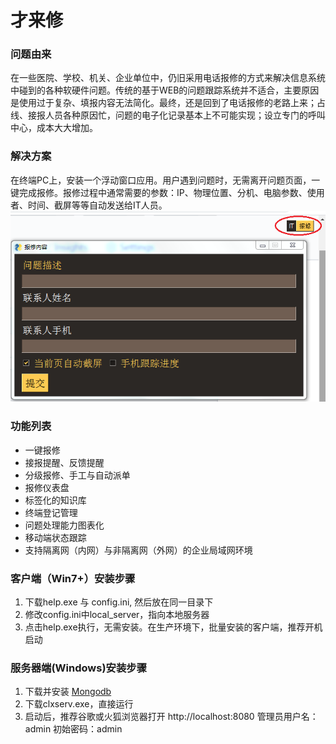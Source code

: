 # 才来修

### 问题由来
在一些医院、学校、机关、企业单位中，仍旧采用电话报修的方式来解决信息系统中碰到的各种软硬件问题。传统的基于WEB的问题跟踪系统并不适合，主要原因是使用过于复杂、填报内容无法简化。最终，还是回到了电话报修的老路上来；占线、接报人员各种原因忙，问题的电子化记录基本上不可能实现；设立专门的呼叫中心，成本大大增加。

### 解决方案
在终端PC上，安装一个浮动窗口应用。用户遇到问题时，无需离开问题页面，一键完成报修。报修过程中通常需要的参数：IP、物理位置、分机、电脑参数、使用者、时间、截屏等等自动发送给IT人员。
![client](/images/client.png)

### 功能列表
- 一键报修
- 接报提醒、反馈提醒
- 分级报修、手工与自动派单
- 报修仪表盘
- 标签化的知识库
- 终端登记管理
- 问题处理能力图表化
- 移动端状态跟踪
- 支持隔离网（内网）与非隔离网（外网）的企业局域网环境

### 客户端（Win7+）安装步骤
1. 下载help.exe 与 config.ini, 然后放在同一目录下
2. 修改config.ini中local_server，指向本地服务器
3. 点击help.exe执行，无需安装。在生产环境下，批量安装的客户端，推荐开机启动

### 服务器端(Windows)安装步骤
1. 下载并安装 [Mongodb](https://fastdl.mongodb.org/win32/mongodb-win32-x86_64-2012plus-4.2.6-signed.msi)
2. 下载clxserv.exe，直接运行
3. 启动后，推荐谷歌或火狐浏览器打开 http://localhost:8080  管理员用户名：admin 初始密码：admin


